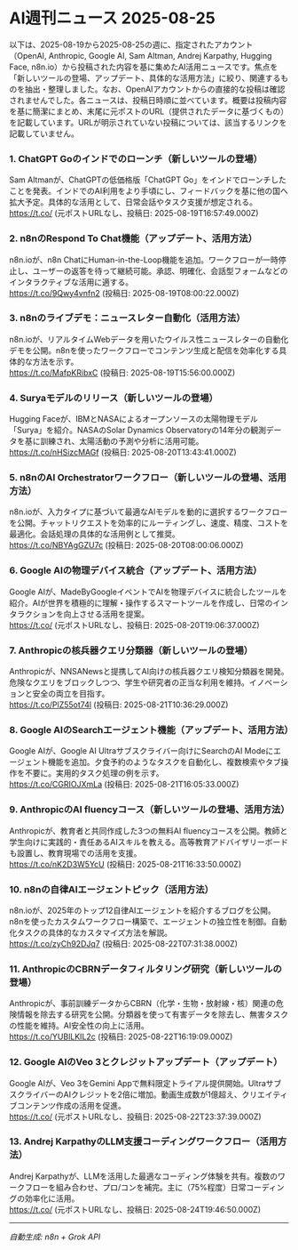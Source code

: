 # AI週刊ニュース 2025-08-25

以下は、2025-08-19から2025-08-25の週に、指定されたアカウント（OpenAI, Anthropic, Google AI, Sam Altman, Andrej Karpathy, Hugging Face, n8n.io）から投稿された内容を基に集めたAI活用ニュースです。焦点を「新しいツールの登場、アップデート、具体的な活用方法」に絞り、関連するものを抽出・整理しました。なお、OpenAIアカウントからの直接的な投稿は確認されませんでした。各ニュースは、投稿日時順に並べています。概要は投稿内容を基に簡潔にまとめ、末尾に元ポストのURL（提供されたデータに基づくもの）を記載しています。URLが明示されていない投稿については、該当するリンクを記載していません。

### 1. ChatGPT Goのインドでのローンチ（新しいツールの登場）
Sam Altmanが、ChatGPTの低価格版「ChatGPT Go」をインドでローンチしたことを発表。インドでのAI利用をより手頃にし、フィードバックを基に他の国へ拡大予定。具体的な活用として、日常会話やタスク支援が想定される。  
https://t.co/ (元ポストURLなし、投稿日: 2025-08-19T16:57:49.000Z)

### 2. n8nのRespond To Chat機能（アップデート、活用方法）
n8n.ioが、n8n ChatにHuman-in-the-Loop機能を追加。ワークフローが一時停止し、ユーザーの返答を待って継続可能。承認、明確化、会話型フォームなどのインタラクティブな活用に適する。  
https://t.co/9Qwy4vnfn2 (投稿日: 2025-08-19T08:00:22.000Z)

### 3. n8nのライブデモ：ニュースレター自動化（活用方法）
n8n.ioが、リアルタイムWebデータを用いたウイルス性ニュースレターの自動化デモを公開。n8nを使ったワークフローでコンテンツ生成と配信を効率化する具体的な方法を示す。  
https://t.co/MafpKRibxC (投稿日: 2025-08-19T15:56:00.000Z)

### 4. Suryaモデルのリリース（新しいツールの登場）
Hugging Faceが、IBMとNASAによるオープンソースの太陽物理モデル「Surya」を紹介。NASAのSolar Dynamics Observatoryの14年分の観測データを基に訓練され、太陽活動の予測や分析に活用可能。  
https://t.co/nHSizcMAGf (投稿日: 2025-08-20T13:43:41.000Z)

### 5. n8nのAI Orchestratorワークフロー（新しいツールの登場、活用方法）
n8n.ioが、入力タイプに基づいて最適なAIモデルを動的に選択するワークフローを公開。チャットリクエストを効率的にルーティングし、速度、精度、コストを最適化。会話処理の具体的な活用例として推奨。  
https://t.co/NBYAgGZU7c (投稿日: 2025-08-20T08:00:06.000Z)

### 6. Google AIの物理デバイス統合（アップデート、活用方法）
Google AIが、MadeByGoogleイベントでAIを物理デバイスに統合したツールを紹介。AIが世界を積極的に理解・操作するスマートツールを作成し、日常のインタラクションを向上させる活用を提案。  
https://t.co/ (元ポストURLなし、投稿日: 2025-08-20T19:06:37.000Z)

### 7. Anthropicの核兵器クエリ分類器（新しいツールの登場）
Anthropicが、NNSANewsと提携してAI向けの核兵器クエリ検知分類器を開発。危険なクエリをブロックしつつ、学生や研究者の正当な利用を維持。イノベーションと安全の両立を目指す。  
https://t.co/PlZ55ot74l (投稿日: 2025-08-21T10:36:29.000Z)

### 8. Google AIのSearchエージェント機能（アップデート、活用方法）
Google AIが、Google AI Ultraサブスクライバー向けにSearchのAI Modeにエージェント機能を追加。夕食予約のようなタスクを自動化し、複数検索やタブ操作を不要に。実用的タスク処理の例を示す。  
https://t.co/CGRIOJXmLa (投稿日: 2025-08-21T16:05:33.000Z)

### 9. AnthropicのAI fluencyコース（新しいツールの登場、活用方法）
Anthropicが、教育者と共同作成した3つの無料AI fluencyコースを公開。教師と学生向けに実践的・責任あるAIスキルを教える。高等教育アドバイザリーボードも設置し、教育現場での活用を支援。  
https://t.co/nK2D3W5YcU (投稿日: 2025-08-21T16:33:50.000Z)

### 10. n8nの自律AIエージェントピック（活用方法）
n8n.ioが、2025年のトップ12自律AIエージェントを紹介するブログを公開。n8nを使ったカスタムワークフロー構築で、エージェントの独立性を制御。自動化タスクの具体的なカスタマイズ方法を解説。  
https://t.co/zyCh92DJq7 (投稿日: 2025-08-22T07:31:38.000Z)

### 11. AnthropicのCBRNデータフィルタリング研究（新しいツールの登場）
Anthropicが、事前訓練データからCBRN（化学・生物・放射線・核）関連の危険情報を除去する研究を公開。分類器を使って有害データを除去し、無害タスクの性能を維持。AI安全性の向上に活用。  
https://t.co/YUBlLKIL2c (投稿日: 2025-08-22T16:19:09.000Z)

### 12. Google AIのVeo 3とクレジットアップデート（アップデート）
Google AIが、Veo 3をGemini Appで無料限定トライアル提供開始。UltraサブスクライバーのAIクレジットを2倍に増加。動画生成数が1億超え、クリエイティブコンテンツ作成の活用を促進。  
https://t.co/ (元ポストURLなし、投稿日: 2025-08-22T23:37:39.000Z)

### 13. Andrej KarpathyのLLM支援コーディングワークフロー（活用方法）
Andrej Karpathyが、LLMを活用した最適なコーディング体験を共有。複数のワークフローを組み合わせ、プロ/コンを補完。主に（75%程度）日常コーディングの効率化に活用。  
https://t.co/ (元ポストURLなし、投稿日: 2025-08-24T19:46:50.000Z)

---
*自動生成: n8n + Grok API*
